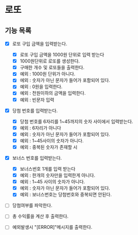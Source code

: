 # 로또

## 기능 목록
- [x] 로또 구입 금액을 입력받는다.
    - [x] 로또 구입 금액을 1000원 단위로 입력 받는다
    - [x] 1000원단위로 로또를 생성한다.
    - [x] 구매한 개수 및 로또들을 출력한다.
    - [x] 예외 : 1000원 단위가 아니다.
    - [x] 에외 : 숫자가 아닌 문자가 들어가 포함되어 있다.
    - [x] 예외 : 0원을 입력한다.
    - [x] 예외 : 천원이하의 금액을 입력한다.
    - [x] 예외 : 빈문자 입력
- [x] 당첨 번호를 입력받는다.
    - [x] 당첨 번호를 6자리를 1~45까지의 숫자 사이에서 입력받는다.
    - [x] 예외 : 6자리가 아니다
    - [x] 예외 : 숫자가 아닌 문자가 들어가 포함되어 있다.
    - [x] 예외 : 1~45사이의 숫자가 아니다.
    - [x] 예외 : 중복된 숫자가 존재할 시
- [x] 보너스 번호를 입력받는다.
    - [x] 보너스번호 1개를 입력 받는다
    - [x] 예외 : 한개의 숫자만을 입력한게 아니다.
    - [x] 예외 : 1~45 사이의 숫자가 아니다.
    - [x] 예외 : 숫자가 아닌 문자가 들어가 포함되어 있다.
    - [x] 예외 : 보너스번호는 당첨번호와 중복되면 안된다.
- [ ] 당첨여부를 파악한다.
- [ ] 총 수익률을 계산 후 출력한다.
- [ ] 예외발생시 "[ERROR]"메시지를 출력한다.

